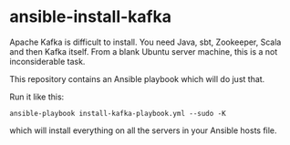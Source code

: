 ansible-install-kafka
=====================

Apache Kafka is difficult to install. You need Java, sbt, Zookeeper, Scala and then Kafka itself. From a blank Ubuntu server machine, this is a not inconsiderable task.

This repository contains an Ansible playbook which will do just that.

Run it like this:

```
ansible-playbook install-kafka-playbook.yml --sudo -K
```

which will install everything on all the servers in your Ansible hosts file.
